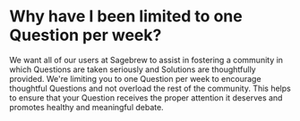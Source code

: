 # Why have I been limited to one Question per week? #
We want all of our users at Sagebrew to assist in fostering a community in 
which Questions are taken seriously and Solutions are thoughtfully provided. 
We're limiting you to one Question per week to encourage thoughtful Questions 
and not overload the rest of the community. This helps to ensure 
that your Question receives the proper attention it deserves and promotes 
healthy and meaningful debate.